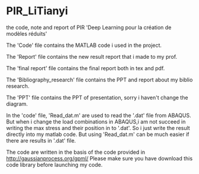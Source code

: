 # PIR_LiTianyi
the code, note and report of PIR 'Deep Learning pour la création de modèles réduits'

The 'Code' file contains the MATLAB code i used in the project. 

The 'Report' file contains the new result report that i made to my prof. 

The 'final report' file contains the final report both in tex and pdf. 

The 'Bibliography_research' file contains the PPT and report about my biblio research. 

The 'PPT' file contains the PPT of presentation, sorry i haven't change the diagram. 

In the 'code' file, 'Read_dat.m' are used to read the '.dat' file from ABAQUS. But when i change the load combinations in ABAQUS,i am not succeed in writing the max stress and their position in to '.dat'. So i just write the result directly into my matlab code. But using 'Read_dat.m' can be much easier if there are results in '.dat' file.

The code are written in the basis of the code provided in http://gaussianprocess.org/gpml/
Please make sure you have download this code library before launching my code.
